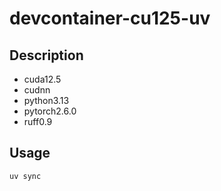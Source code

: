 # devcontainer-cu125-uv

## Description

- cuda12.5
- cudnn
- python3.13
- pytorch2.6.0
- ruff0.9

## Usage

```Terminal
uv sync
```
